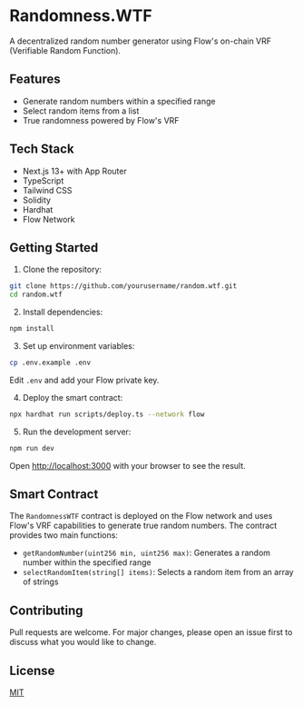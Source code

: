 # Randomness.WTF

A decentralized random number generator using Flow's on-chain VRF (Verifiable Random Function).

## Features

- Generate random numbers within a specified range
- Select random items from a list
- True randomness powered by Flow's VRF

## Tech Stack

- Next.js 13+ with App Router
- TypeScript
- Tailwind CSS
- Solidity
- Hardhat
- Flow Network

## Getting Started

1. Clone the repository:
```bash
git clone https://github.com/yourusername/random.wtf.git
cd random.wtf
```

2. Install dependencies:
```bash
npm install
```

3. Set up environment variables:
```bash
cp .env.example .env
```
Edit `.env` and add your Flow private key.

4. Deploy the smart contract:
```bash
npx hardhat run scripts/deploy.ts --network flow
```

5. Run the development server:
```bash
npm run dev
```

Open [http://localhost:3000](http://localhost:3000) with your browser to see the result.

## Smart Contract

The `RandomnessWTF` contract is deployed on the Flow network and uses Flow's VRF capabilities to generate true random numbers. The contract provides two main functions:

- `getRandomNumber(uint256 min, uint256 max)`: Generates a random number within the specified range
- `selectRandomItem(string[] items)`: Selects a random item from an array of strings

## Contributing

Pull requests are welcome. For major changes, please open an issue first to discuss what you would like to change.

## License

[MIT](https://choosealicense.com/licenses/mit/)